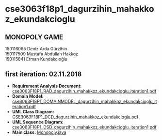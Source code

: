 # cse3063f18p1_dagurzihin_mahakkoz_ekundakcioglu
## MONOPOLY GAME

150116065 Deniz Arda Gürzihin  
150117509 Mustafa Abdullah Hakkoz  
150115841 Erman Kundakcıoğlu  



## first iteration: 02.11.2018

- **Requirement Analysis Document:** [cse3063F18P1_RAD_dagurzihin_mahakkoz_ekundakcioglu_iteration1.pdf](https://github.com/denizgurzihin/cse3063f18p1_dagurzihin_mahakkoz_ekundakcioglu/blob/master/cse3063F18P1_RAD_dagurzihin_mahakkoz_ekundakcioglu_iteration1.pdf)  
- **Domain Model:** [cse3063F18P1_DOMAINMODEL_dagurzihin_mahakkoz_ekundakcioglu_iteration1.pdf](https://github.com/denizgurzihin/cse3063f18p1_dagurzihin_mahakkoz_ekundakcioglu/blob/master/cse3063F18P1_DOMAINMODEL_dagurzihin_mahakkoz_ekundakcioglu_iteration1.pdf)  
- **UML Class Diagram:** [CSE3063F18P1_DCD_dagurzihin_mahakkoz_ekundakcioglu.pdf](https://github.com/denizgurzihin/cse3063f18p1_dagurzihin_mahakkoz_ekundakcioglu/blob/master/CSE3063F18P1_DCD_dagurzihin_mahakkoz_ekundakcioglu.pdf)  
- **UML Sequence Diagram:** [cse3063F18P1_DSD_dagurzihin_mahakkoz_ekundakcioglu_iteration1.pdf](https://github.com/denizgurzihin/cse3063f18p1_dagurzihin_mahakkoz_ekundakcioglu/blob/master/cse3063F18P1_DSD_dagurzihin_mahakkoz_ekundakcioglu_iteration1.pdf)  
- **Main class:** [Monopoly.java](https://github.com/denizgurzihin/cse3063f18p1_dagurzihin_mahakkoz_ekundakcioglu/blob/master/Monopoly.java)  

